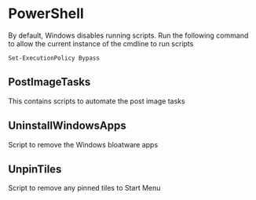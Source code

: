 # PowerShell
By default, Windows disables running scripts. Run the following command to allow the current instance of the cmdline to run scripts

`Set-ExecutionPolicy Bypass`

## PostImageTasks
This contains scripts to automate the post image tasks

## UninstallWindowsApps
Script to remove the Windows bloatware apps

## UnpinTiles
Script to remove any pinned tiles to Start Menu
